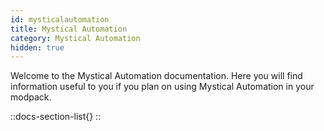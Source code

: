 ```yaml
---
id: mysticalautomation
title: Mystical Automation
category: Mystical Automation
hidden: true
---
```


Welcome to the Mystical Automation documentation. Here you will find information useful to you if you plan on using Mystical Automation in your modpack.

::docs-section-list{}
::
